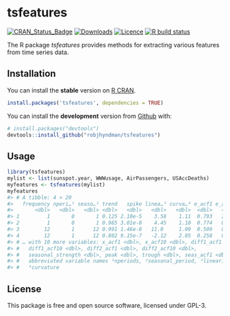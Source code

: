 
<!-- README.md is generated from README.Rmd. Please edit that file -->

# tsfeatures

<!-- badges: start -->

[![CRAN_Status_Badge](http://www.r-pkg.org/badges/version/tsfeatures)](https://cran.r-project.org/package=tsfeatures)
[![Downloads](http://cranlogs.r-pkg.org/badges/tsfeatures)](https://cran.r-project.org/package=tsfeatures)
[![Licence](https://img.shields.io/badge/licence-GPL--3-blue.svg)](https://www.gnu.org/licenses/gpl-3.0.en.html)
[![R build
status](https://github.com/robjhyndman/tsfeatures/workflows/R-CMD-check/badge.svg)](https://github.com/robjhyndman/tsfeatures/actions)
<!-- badges: end -->

The R package *tsfeatures* provides methods for extracting various
features from time series data.

## Installation

You can install the **stable** version on [R
CRAN](https://cran.r-project.org/package=tsfeatures).

``` r
install.packages('tsfeatures', dependencies = TRUE)
```

You can install the **development** version from
[Github](https://github.com/robjhyndman/tsfeatures) with:

``` r
# install.packages("devtools")
devtools::install_github("robjhyndman/tsfeatures")
```

## Usage

``` r
library(tsfeatures)
mylist <- list(sunspot.year, WWWusage, AirPassengers, USAccDeaths)
myfeatures <- tsfeatures(mylist)
myfeatures
#> # A tibble: 4 × 20
#>   frequency nperi…¹ seaso…² trend   spike linea…³ curva…⁴ e_acf1 e_acf10 entropy
#>       <dbl>   <dbl>   <dbl> <dbl>   <dbl>   <dbl>   <dbl>  <dbl>   <dbl>   <dbl>
#> 1         1       0       1 0.125 2.10e-5    3.58    1.11  0.793   2.21    0.702
#> 2         1       0       1 0.985 3.01e-8    4.45    1.10  0.774   0.983   0.461
#> 3        12       1      12 0.991 1.46e-8   11.0     1.09  0.509   0.930   0.296
#> 4        12       1      12 0.802 9.15e-7   -2.12    2.85  0.258   0.341   0.548
#> # … with 10 more variables: x_acf1 <dbl>, x_acf10 <dbl>, diff1_acf1 <dbl>,
#> #   diff1_acf10 <dbl>, diff2_acf1 <dbl>, diff2_acf10 <dbl>,
#> #   seasonal_strength <dbl>, peak <dbl>, trough <dbl>, seas_acf1 <dbl>, and
#> #   abbreviated variable names ¹​nperiods, ²​seasonal_period, ³​linearity,
#> #   ⁴​curvature
```

## License

This package is free and open source software, licensed under GPL-3.
